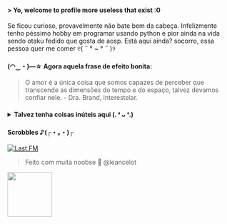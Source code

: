 #### > Yo, welcome to profile more useless that exist :0
Se ficou curioso, provavelmente não bate bem da cabeça. Infelizmente tenho péssimo hobby em programar usando python e pior ainda na vida sendo otaku fedido que gosta de aosp. Está aqui ainda? socorro, essa pessoa quer me comer ୧( ˵ ° ~ ° ˵ )୨ 

#### (◠‿・)—☆ Agora aquela frase de efeito bonita:
> O amor é a única coisa que somos capazes de perceber que transcende as dimensões do tempo e do espaço, talvez devamos confiar nele. - Dra. Brand, interestelar.

#### <details><summary>Talvez tenha coisas inúteis aqui (. ❛ ᴗ ❛.)</summary><br>( •_•)<br>( ง )ง Primeiro aviso:<br>/︶\ Me siga e ninguém se machuca<br>[![Chat-Telegram](https://img.shields.io/badge/Chat-Telegram-blue.svg)](https://t.me/leancelot) [![Canal-Telegram](https://img.shields.io/badge/Canal-Telegram-blue.svg)](https://t.me/bundadootako) [![Perfil-Twitter](https://img.shields.io/badge/Perfil-Twitter-blue.svg)](https://twitter.com/leancelot)<br> [![Playlists-youtube](https://img.shields.io/badge/Playlists-Youtube-red.svg)](https://www.youtube.com/channel/UCAQhymExVUV3_718hFKHPFw/playlists) [![site-bosta](https://img.shields.io/badge/Blog-Bundao-red.svg)](https://bundao.netlify.app) [![MyAnimeList](https://img.shields.io/badge/Listinha-MAL-red.svg)](https://myanimelist.net/animelist/leancelot&view=list&status=7)
</details>

#### Scrobbles ♪(┌・。・)┌
<p align="left">
  <a href="https://www.last.fm/user/hileancelot" > <img src="https://lastfm-recently-played.vercel.app/api?user=hileancelot&count=4" alt="Last.FM" /></a>
</p>

> Feito com muita noobse 🤝 @leancelot
<img src="https://64.media.tumblr.com/34784257378ce2c51675599159735772/tumblr_nd3b8i2gL01sedjuto1_400.gifv" align="left" width="100"/>
